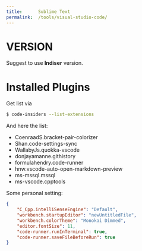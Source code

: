 ```yaml
---
title:      Sublime Text
permalink:  /tools/visual-studio-code/
---
```



VERSION
=======

Suggest to use **Indiser** version.


Installed Plugins
=================

Get list via

````bash
$ code-insiders --list-extensions
````

And here the list:

- CoenraadS.bracket-pair-colorizer
- Shan.code-settings-sync
- WallabyJs.quokka-vscode
- donjayamanne.githistory
- formulahendry.code-runner
- hnw.vscode-auto-open-markdown-preview
- ms-mssql.mssql
- ms-vscode.cpptools


Some personal setting:

````json
{
    "C_Cpp.intelliSenseEngine": "Default",
    "workbench.startupEditor": "newUntitledFile",
    "workbench.colorTheme": "Monokai Dimmed",
    "editor.fontSize": 11,
    "code-runner.runInTerminal": true,
    "code-runner.saveFileBeforeRun": true
}
````
